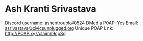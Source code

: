 # Ash Kranti Srivastava

Discord username: ashentrouble#0524
DMed a POAP: Yes
Email: asrivastava@civicsunplugged.org
Unique POAP Link: http://POAP.xyz/claim/l9cp8g